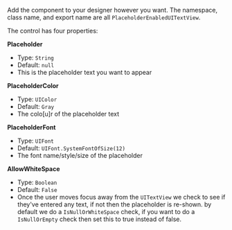 Add the component to your designer however you want. The namespace, class name, and export name are all `PlaceholderEnabledUITextView`.

The control has four properties:

**Placeholder** 

* Type: `String`
* Default: `null`
* This is the placeholder text you want to appear

**PlaceholderColor**

* Type: `UIColor`
* Default: `Gray`
* The colo[u]r of the placeholder text

**PlaceholderFont**

* Type: `UIFont`
* Default: `UIFont.SystemFontOfSize(12)`
* The font name/style/size of the placeholder 

**AllowWhiteSpace**

* Type: `Boolean`
* Default: `False`
* Once the user moves focus away from the `UITextView` we check to see if they've entered any text, if not then the placeholder is re-shown. by default we do a `IsNullOrWhiteSpace` check, if you want to do a `IsNullOrEmpty` check then set this to true instead of false.
